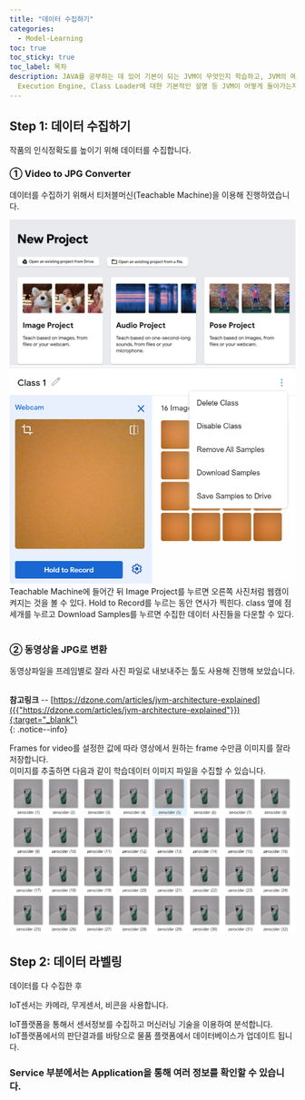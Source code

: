 ```yaml
---
title: "데이터 수집하기"
categories:
  - Model-Learning
toc: true
toc_sticky: true
toc_label: 목차
description: JAVA를 공부하는 데 있어 기본이 되는 JVM이 무엇인지 학습하고, JVM의 메모리 구조와 Garbage collector,
  Execution Engine, Class Loader에 대한 기본적인 설명 등 JVM이 어떻게 돌아가는지에 대한 기초를 잡는 게시물
---
```


## Step 1: 데이터 수집하기 
작품의 인식정확도를  높이기 위해 데이터를 수집합니다.

### ① Video to JPG Converter
데이터를 수집하기 위해서 티처블머신(Teachable Machine)을 이용해 진행하였습니다.

![label1](/assets/images/label1.png)
![label2](/assets/images/label2.png)
<br>
Teachable Machine에 들어간 뒤 Image Project를 누르면 오른쪽 사진처럼 웹캠이 켜지는 것을 볼 수 있다. 
Hold to Record를 누르는 동안 연사가 찍힌다. class 옆에 점세개를 누르고 Download Samples를 누르면 수집한 데이터 사진들을 다운할 수 있다. <br><br>

### ② 동영상을 JPG로 변환
동영상파일을 프레임별로 잘라 사진 파일로 내보내주는 툴도 사용해 진행해 보았습니다.

 <br>**참고링크**
-- [https://dzone.com/articles/jvm-architecture-explained]({{"https://dzone.com/articles/jvm-architecture-explained"}}){:target="_blank"} <br>
{: .notice--info}

Frames for video를 설정한 값에 따라 영상에서 원하는 frame 수만큼 이미지를 잘라 저장합니다.  
이미지를 추출하면 다음과 같이 학습데이터 이미지 파일을 수집할 수 있습니다.
![label3](/assets/images/label3.png)


## Step 2: 데이터 라벨링
데이터를 다 수집한 후 

IoT센서는 카메라, 무게센서, 비콘을 사용합니다.  

IoT플랫폼을 통해서 센서정보를 수집하고 머신러닝 기술을 이용하여 분석합니다.  
IoT플랫폼에서의 판단결과를 바탕으로 물품 플랫폼에서 데이터베이스가 업데이트 됩니다.  

### Service 부분에서는 Application을 통해 여러 정보를 확인할 수 있습니다.

